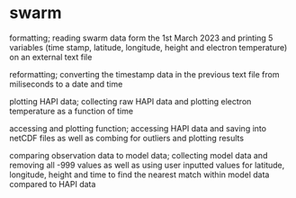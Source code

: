 # swarm

formatting; reading swarm data form the 1st March 2023 and printing 5 variables (time stamp, latitude, longitude, height and electron temperature) on an external text file

reformatting; converting the timestamp data in the previous text file from miliseconds to a date and time

plotting HAPI data; collecting raw HAPI data and plotting electron temperature as a function of time

accessing and plotting function; accessing HAPI data and saving into netCDF files as well as combing for outliers and plotting results

comparing observation data to model data; collecting model data and removing all -999 values as well as using user inputted values for latitude, longitude, height and time to find the nearest match within model data compared to HAPI data
